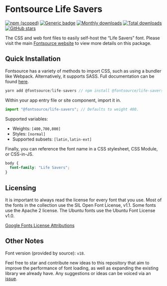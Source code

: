 # Fontsource Life Savers

[![npm (scoped)](https://img.shields.io/npm/v/@fontsource/life-savers?color=brightgreen)](https://www.npmjs.com/package/@fontsource/life-savers) [![Generic badge](https://img.shields.io/badge/fontsource-passing-brightgreen)](https://github.com/fontsource/fontsource) [![Monthly downloads](https://badgen.net/npm/dm/@fontsource/life-savers)](https://github.com/fontsource/fontsource) [![Total downloads](https://badgen.net/npm/dt/@fontsource/life-savers)](https://github.com/fontsource/fontsource) [![GitHub stars](https://img.shields.io/github/stars/fontsource/fontsource.svg?style=social&label=Star)](https://github.com/fontsource/fontsource/stargazers)

The CSS and web font files to easily self-host the “Life Savers” font. Please visit the main [Fontsource website](https://fontsource.org/fonts/life-savers) to view more details on this package.

## Quick Installation

Fontsource has a variety of methods to import CSS, such as using a bundler like Webpack. Alternatively, it supports SASS. Full documentation can be found [here](https://fontsource.org/docs/introduction).

```javascript
yarn add @fontsource/life-savers // npm install @fontsource/life-savers
```

Within your app entry file or site component, import it in.

```javascript
import "@fontsource/life-savers"; // Defaults to weight 400.
```

Supported variables:

- Weights: `[400,700,800]`
- Styles: `[normal]`
- Supported subsets: `[latin,latin-ext]`

Finally, you can reference the font name in a CSS stylesheet, CSS Module, or CSS-in-JS.

```css
body {
  font-family: "Life Savers";
}
```



## Licensing

It is important to always read the license for every font that you use.
Most of the fonts in the collection use the SIL Open Font License, v1.1. Some fonts use the Apache 2 license. The Ubuntu fonts use the Ubuntu Font License v1.0.

[Google Fonts License Attributions](https://fonts.google.com/attribution)

## Other Notes

Font version (provided by source): `v18`.

Feel free to star and contribute new ideas to this repository that aim to improve the performance of font loading, as well as expanding the existing library we already have. Any suggestions or ideas can be voiced via an [issue](https://github.com/fontsource/fontsource/issues).
